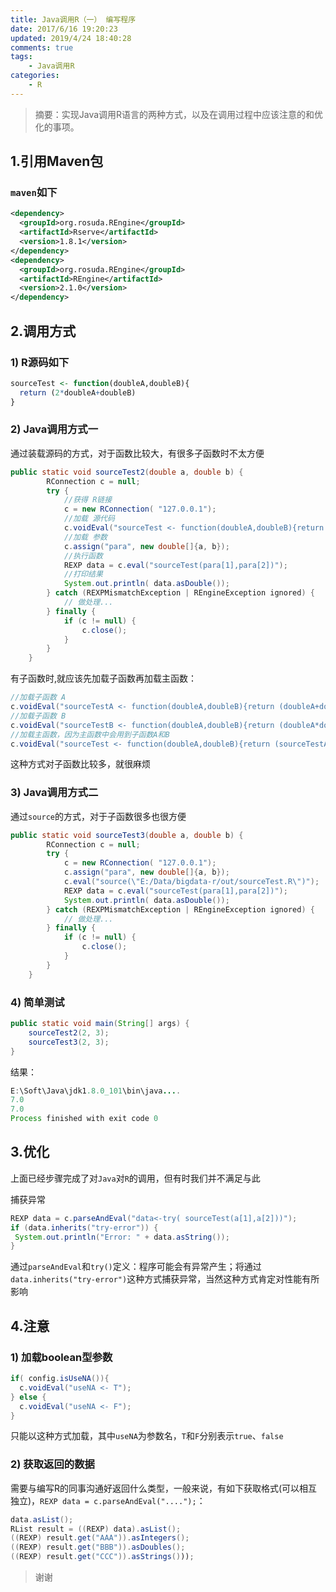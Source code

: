 ```yaml
---
title: Java调用R（一） 编写程序
date: 2017/6/16 19:20:23
updated: 2019/4/24 18:40:28
comments: true
tags: 
    - Java调用R
categories: 
    - R
---
```


> 摘要：实现Java调用R语言的两种方式，以及在调用过程中应该注意的和优化的事项。

## 1.引用Maven包
### `maven`如下
```xml
<dependency>
  <groupId>org.rosuda.REngine</groupId>
  <artifactId>Rserve</artifactId>
  <version>1.8.1</version>
</dependency>
<dependency>
  <groupId>org.rosuda.REngine</groupId>
  <artifactId>REngine</artifactId>
  <version>2.1.0</version>
</dependency>
```
## 2.调用方式
### 1) R源码如下
``` R
sourceTest <- function(doubleA,doubleB){
  return (2*doubleA+doubleB)
}
```
### 2) Java调用方式一

通过装载源码的方式，对于函数比较大，有很多子函数时不太方便
``` java
public static void sourceTest2(double a, double b) {
        RConnection c = null;
        try {
            //获得 R链接
            c = new RConnection( "127.0.0.1");
            //加载 源代码
            c.voidEval("sourceTest <- function(doubleA,doubleB){return (2*doubleA+doubleB)}");
            //加载 参数
            c.assign("para", new double[]{a, b});
            //执行函数
            REXP data = c.eval("sourceTest(para[1],para[2])");
            //打印结果
            System.out.println( data.asDouble());
        } catch (REXPMismatchException | REngineException ignored) {
            // 做处理...
        } finally {
            if (c != null) {
                c.close();
            }
        }
    }
```
有子函数时,就应该先加载子函数再加载主函数：
```java
//加载子函数 A
c.voidEval("sourceTestA <- function(doubleA,doubleB){return (doubleA+doubleB)}");
//加载子函数 B
c.voidEval("sourceTestB <- function(doubleA,doubleB){return (doubleA*doubleB)}");
//加载主函数，因为主函数中会用到子函数A和B
c.voidEval("sourceTest <- function(doubleA,doubleB){return (sourceTestA(doubleA,doubleB)+sourceTestB(doubleA,doubleB)}");
```
这种方式对子函数比较多，就很麻烦
### 3) Java调用方式二

通过`source`的方式，对于子函数很多也很方便
```java
public static void sourceTest3(double a, double b) {
        RConnection c = null;
        try {
            c = new RConnection( "127.0.0.1");
            c.assign("para", new double[]{a, b});
            c.eval("source(\"E:/Data/bigdata-r/out/sourceTest.R\")");
            REXP data = c.eval("sourceTest(para[1],para[2])");
            System.out.println( data.asDouble());
        } catch (REXPMismatchException | REngineException ignored) {
            // 做处理...
        } finally {
            if (c != null) {
                c.close();
            }
        }
    }
```
### 4) 简单测试
```java
public static void main(String[] args) {
    sourceTest2(2, 3);
    sourceTest3(2, 3);
}
```
结果：
```java
E:\Soft\Java\jdk1.8.0_101\bin\java....
7.0
7.0
Process finished with exit code 0
```
## 3.优化
上面已经步骤完成了对`Java`对`R`的调用，但有时我们并不满足与此

捕获异常
```java
REXP data = c.parseAndEval("data<-try( sourceTest(a[1],a[2]))");
if (data.inherits("try-error")) {
 System.out.println("Error: " + data.asString());
}
```
通过`parseAndEval`和`try()`定义：程序可能会有异常产生；将通过`data.inherits("try-error")`这种方式捕获异常，当然这种方式肯定对性能有所影响

## 4.注意
### 1) 加载boolean型参数
```java
if( config.isUseNA()){
  c.voidEval("useNA <- T");
} else {
  c.voidEval("useNA <- F");
}
```
只能以这种方式加载，其中`useNA`为参数名，`T`和`F`分别表示`true`、`false`

### 2) 获取返回的数据

需要与编写R的同事沟通好返回什么类型，一般来说，有如下获取格式(可以相互独立)，`REXP data = c.parseAndEval("....");`：
```java
data.asList();
RList result = ((REXP) data).asList();
((REXP) result.get("AAA")).asIntegers();
((REXP) result.get("BBB")).asDoubles();
((REXP) result.get("CCC")).asStrings()));
```

>谢谢